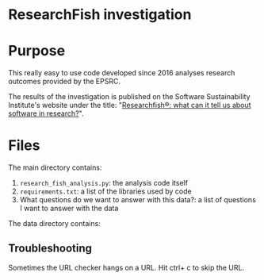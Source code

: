 # ResearchFish investigation

# Purpose

This really easy to use code developed since 2016 analyses research outcomes provided by the EPSRC.

The results of the investigation is published on the Software Sustainability Institute's website under the title: "[Researchfish®: what can it tell us about software in research?](https://www.software.ac.uk/blog/2017-01-18-researchfishr-what-can-it-tell-us-about-software-research)".

# Files

The main directory contains:

1. `research_fish_analysis.py`: the analysis code itself
1. `requirements.txt`: a list of the libraries used by code
1. What questions do we want to answer with this data?: a list of questions I want to answer with the data

The data directory contains:

## Troubleshooting

Sometimes the URL checker hangs on a URL. Hit ctrl+ c to skip the URL.
